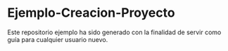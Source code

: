 # Ejemplo-Creacion-Proyecto
Este repositorio ejemplo ha sido generado con la finalidad de servir como guía para cualquier usuario nuevo.
